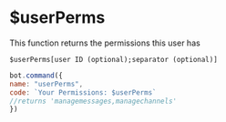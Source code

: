 # $userPerms

This function returns the permissions this user has

```text
$userPerms[user ID (optional);separator (optional)]
```

```javascript
bot.command({
name: "userPerms",
code: `Your Permissions: $userPerms`
//returns 'managemessages,managechannels'
})
```



